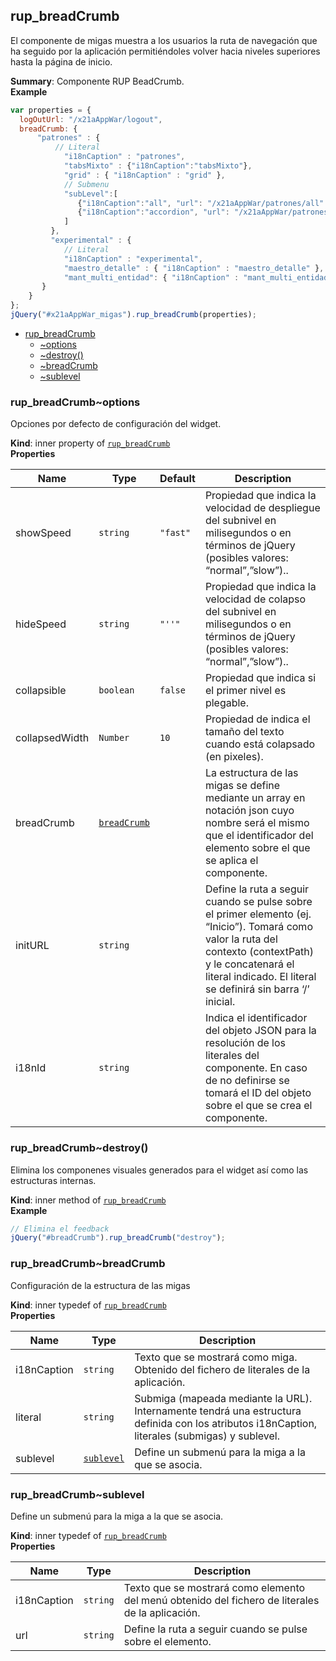 <a name="module_rup_breadCrumb"></a>

## rup_breadCrumb
El componente de migas muestra a los usuarios la ruta de navegación que ha seguido por la aplicación permitiéndoles volver hacia niveles superiores hasta la página de inicio.

**Summary**: Componente RUP BeadCrumb.  
**Example**  
```js
var properties = {  logOutUrl: "/x21aAppWar/logout",  breadCrumb: {      "patrones" : {          // Literal		    "i18nCaption" : "patrones",		    "tabsMixto" : {"i18nCaption":"tabsMixto"},		    "grid" : { "i18nCaption" : "grid" },		    // Submenu		    "subLevel":[			   {"i18nCaption":"all", "url": "/x21aAppWar/patrones/all" },			   {"i18nCaption":"accordion", "url": "/x21aAppWar/patrones/accordion" }		    ]	     },	     "experimental" : {		    // Literal		    "i18nCaption" : "experimental",		    "maestro_detalle" : { "i18nCaption" : "maestro_detalle" },		    "mant_multi_entidad": { "i18nCaption" : "mant_multi_entidad" },"       }	}};jQuery("#x21aAppWar_migas").rup_breadCrumb(properties);
```

* [rup_breadCrumb](#module_rup_breadCrumb)
    * [~options](#module_rup_breadCrumb..options)
    * [~destroy()](#module_rup_breadCrumb..destroy)
    * [~breadCrumb](#module_rup_breadCrumb..breadCrumb)
    * [~sublevel](#module_rup_breadCrumb..sublevel)

<a name="module_rup_breadCrumb..options"></a>

### rup_breadCrumb~options
Opciones por defecto de configuración del widget.

**Kind**: inner property of [<code>rup_breadCrumb</code>](#module_rup_breadCrumb)  
**Properties**

| Name | Type | Default | Description |
| --- | --- | --- | --- |
| showSpeed | <code>string</code> | <code>&quot;fast&quot;</code> | Propiedad que indica la velocidad de despliegue del subnivel en milisegundos o en términos de jQuery (posibles valores: “normal”,”slow”).. |
| hideSpeed | <code>string</code> | <code>&quot;&#x27;&#x27;&quot;</code> | Propiedad que indica la velocidad de colapso del subnivel en milisegundos o en términos de jQuery (posibles valores: “normal”,”slow”).. |
| collapsible | <code>boolean</code> | <code>false</code> | Propiedad que indica si el primer nivel es plegable. |
| collapsedWidth | <code>Number</code> | <code>10</code> | Propiedad de indica el tamaño del texto cuando está colapsado (en pixeles). |
| breadCrumb | [<code>breadCrumb</code>](#module_rup_breadCrumb..breadCrumb) |  | La estructura de las migas se define mediante un array en notación json cuyo nombre será el mismo que el identificador del elemento sobre el que se aplica el componente. |
| initURL | <code>string</code> |  | Define la ruta a seguir cuando se pulse sobre el primer elemento (ej. “Inicio”). Tomará como valor la ruta del contexto (contextPath) y le concatenará el literal indicado. El literal se definirá sin barra ‘/’ inicial. |
| i18nId | <code>string</code> |  | Indica el identificador del objeto JSON para la resolución de los literales del componente. En caso de no definirse se tomará el ID del objeto sobre el que se crea el componente. |

<a name="module_rup_breadCrumb..destroy"></a>

### rup_breadCrumb~destroy()
Elimina los componenes visuales generados para el widget así como las estructuras internas.

**Kind**: inner method of [<code>rup_breadCrumb</code>](#module_rup_breadCrumb)  
**Example**  
```js
// Elimina el feedbackjQuery("#breadCrumb").rup_breadCrumb("destroy");
```
<a name="module_rup_breadCrumb..breadCrumb"></a>

### rup_breadCrumb~breadCrumb
Configuración de la estructura de las migas

**Kind**: inner typedef of [<code>rup_breadCrumb</code>](#module_rup_breadCrumb)  
**Properties**

| Name | Type | Description |
| --- | --- | --- |
| i18nCaption | <code>string</code> | Texto que se mostrará como miga. Obtenido del fichero de literales de la aplicación. |
| literal | <code>string</code> | Submiga (mapeada mediante la URL). Internamente tendrá una estructura definida con los atributos i18nCaption, literales (submigas) y sublevel. |
| sublevel | [<code>sublevel</code>](#module_rup_breadCrumb..sublevel) | Define un submenú para la miga a la que se asocia. |

<a name="module_rup_breadCrumb..sublevel"></a>

### rup_breadCrumb~sublevel
Define un submenú para la miga a la que se asocia.

**Kind**: inner typedef of [<code>rup_breadCrumb</code>](#module_rup_breadCrumb)  
**Properties**

| Name | Type | Description |
| --- | --- | --- |
| i18nCaption | <code>string</code> | Texto que se mostrará como elemento del menú obtenido del fichero de literales de la aplicación. |
| url | <code>string</code> | Define la ruta a seguir cuando se pulse sobre el elemento. |


